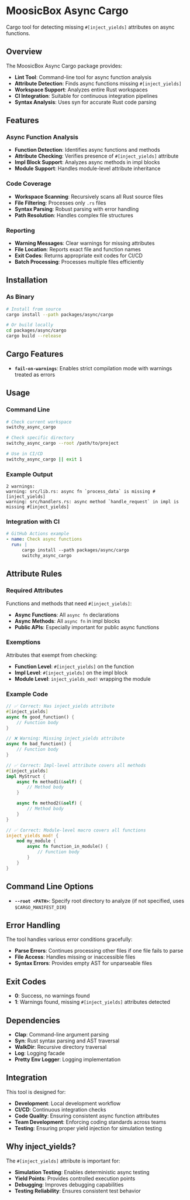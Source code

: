 # MoosicBox Async Cargo

Cargo tool for detecting missing `#[inject_yields]` attributes on async functions.

## Overview

The MoosicBox Async Cargo package provides:

- **Lint Tool**: Command-line tool for async function analysis
- **Attribute Detection**: Finds async functions missing `#[inject_yields]`
- **Workspace Support**: Analyzes entire Rust workspaces
- **CI Integration**: Suitable for continuous integration pipelines
- **Syntax Analysis**: Uses syn for accurate Rust code parsing

## Features

### Async Function Analysis

- **Function Detection**: Identifies async functions and methods
- **Attribute Checking**: Verifies presence of `#[inject_yields]` attribute
- **Impl Block Support**: Analyzes async methods in impl blocks
- **Module Support**: Handles module-level attribute inheritance

### Code Coverage

- **Workspace Scanning**: Recursively scans all Rust source files
- **File Filtering**: Processes only `.rs` files
- **Syntax Parsing**: Robust parsing with error handling
- **Path Resolution**: Handles complex file structures

### Reporting

- **Warning Messages**: Clear warnings for missing attributes
- **File Location**: Reports exact file and function names
- **Exit Codes**: Returns appropriate exit codes for CI/CD
- **Batch Processing**: Processes multiple files efficiently

## Installation

### As Binary

```bash
# Install from source
cargo install --path packages/async/cargo

# Or build locally
cd packages/async/cargo
cargo build --release
```

## Cargo Features

- **`fail-on-warnings`**: Enables strict compilation mode with warnings treated as errors

## Usage

### Command Line

```bash
# Check current workspace
switchy_async_cargo

# Check specific directory
switchy_async_cargo --root /path/to/project

# Use in CI/CD
switchy_async_cargo || exit 1
```

### Example Output

```
2 warnings:
warning: src/lib.rs: async fn `process_data` is missing #[inject_yields]
warning: src/handlers.rs: async method `handle_request` in impl is missing #[inject_yields]
```

### Integration with CI

```yaml
# GitHub Actions example
- name: Check async functions
  run: |
      cargo install --path packages/async/cargo
      switchy_async_cargo
```

## Attribute Rules

### Required Attributes

Functions and methods that need `#[inject_yields]`:

- **Async Functions**: All `async fn` declarations
- **Async Methods**: All `async fn` in impl blocks
- **Public APIs**: Especially important for public async functions

### Exemptions

Attributes that exempt from checking:

- **Function Level**: `#[inject_yields]` on the function
- **Impl Level**: `#[inject_yields]` on the impl block
- **Module Level**: `inject_yields_mod!` wrapping the module

### Example Code

```rust
// ✅ Correct: Has inject_yields attribute
#[inject_yields]
async fn good_function() {
    // Function body
}

// ❌ Warning: Missing inject_yields attribute
async fn bad_function() {
    // Function body
}

// ✅ Correct: Impl-level attribute covers all methods
#[inject_yields]
impl MyStruct {
    async fn method1(&self) {
        // Method body
    }

    async fn method2(&self) {
        // Method body
    }
}

// ✅ Correct: Module-level macro covers all functions
inject_yields_mod! {
    mod my_module {
        async fn function_in_module() {
            // Function body
        }
    }
}
```

## Command Line Options

- **`--root <PATH>`**: Specify root directory to analyze (if not specified, uses `$CARGO_MANIFEST_DIR`)

## Error Handling

The tool handles various error conditions gracefully:

- **Parse Errors**: Continues processing other files if one file fails to parse
- **File Access**: Handles missing or inaccessible files
- **Syntax Errors**: Provides empty AST for unparseable files

## Exit Codes

- **0**: Success, no warnings found
- **1**: Warnings found, missing `#[inject_yields]` attributes detected

## Dependencies

- **Clap**: Command-line argument parsing
- **Syn**: Rust syntax parsing and AST traversal
- **WalkDir**: Recursive directory traversal
- **Log**: Logging facade
- **Pretty Env Logger**: Logging implementation

## Integration

This tool is designed for:

- **Development**: Local development workflow
- **CI/CD**: Continuous integration checks
- **Code Quality**: Ensuring consistent async function attributes
- **Team Development**: Enforcing coding standards across teams
- **Testing**: Ensuring proper yield injection for simulation testing

## Why inject_yields?

The `#[inject_yields]` attribute is important for:

- **Simulation Testing**: Enables deterministic async testing
- **Yield Points**: Provides controlled execution points
- **Debugging**: Improves debugging capabilities
- **Testing Reliability**: Ensures consistent test behavior
